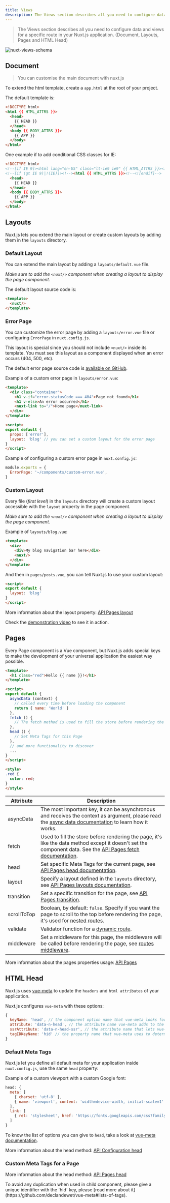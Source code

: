 ```yaml
---
title: Views
description: The Views section describes all you need to configure data and views for a specific route in your Nuxt.js application. (Document, Layouts, Pages and HTML Head)
---
```


> The Views section describes all you need to configure data and views for a specific route in your Nuxt.js application. (Document, Layouts, Pages and HTML Head)

![nuxt-views-schema](/nuxt-views-schema.png)

## Document

> You can customise the main document with nuxt.js

To extend the html template, create a `app.html` at the root of your project.

The default template is:

```html
<!DOCTYPE html>
<html {{ HTML_ATTRS }}>
  <head>
    {{ HEAD }}
  </head>
  <body {{ BODY_ATTRS }}>
    {{ APP }}
  </body>
</html>
```

One example if to add conditional CSS classes for IE:

```html
<!DOCTYPE html>
<!--[if IE 9]><html lang="en-US" class="lt-ie9 ie9" {{ HTML_ATTRS }}><![endif]-->
<!--[if (gt IE 9)|!(IE)]><!--><html {{ HTML_ATTRS }}><!--<![endif]-->
  <head>
    {{ HEAD }}
  </head>
  <body {{ BODY_ATTRS }}>
    {{ APP }}
  </body>
</html>
```

## Layouts

Nuxt.js lets you extend the main layout or create custom layouts by adding them in the `layouts` directory.

### Default Layout

You can extend the main layout by adding a `layouts/default.vue` file.

*Make sure to add the `<nuxt/>` component when creating a layout to display the page component.*

The default layout source code is:
```html
<template>
  <nuxt/>
</template>
```

### Error Page

You can customize the error page by adding a `layouts/error.vue` file or configuring `ErrorPage` in `nuxt.config.js`.

This layout is special since you should not include `<nuxt/>` inside its template. You must see this layout as a component displayed when an error occurs (404, 500, etc).

The default error page source code is [available on GitHub](https://github.com/nuxt/nuxt.js/blob/master/lib/app/components/nuxt-error.vue).

Example of a custom error page in `layouts/error.vue`:
```html
<template>
  <div class="container">
    <h1 v-if="error.statusCode === 404">Page not found</h1>
    <h1 v-else>An error occurred</h1>
    <nuxt-link to="/">Home page</nuxt-link>
  </div>
</template>

<script>
export default {
  props: ['error'],
  layout: 'blog' // you can set a custom layout for the error page
}
</script>
```

Example of configuring a custom error page in `nuxt.config.js`:

```js
module.exports = {
  ErrorPage: '~/components/custom-error.vue',
}
```

### Custom Layout

Every file (*first level*) in the `layouts` directory will create a custom layout accessible with the `layout` property in the page component.

*Make sure to add the `<nuxt/>` component when creating a layout to display the page component.*

Example of `layouts/blog.vue`:
```html
<template>
  <div>
    <div>My blog navigation bar here</div>
    <nuxt/>
  </div>
</template>
```

And then in `pages/posts.vue`, you can tell Nuxt.js to use your custom layout:
```html
<script>
export default {
  layout: 'blog'
}
</script>
```

More information about the layout property: [API Pages layout](/api/pages-layout)

Check the [demonstration video](https://www.youtube.com/watch?v=YOKnSTp7d38) to see it in action.

## Pages

Every Page component is a Vue component, but Nuxt.js adds special keys to make the development of your universal application the easiest way possible.

```html
<template>
  <h1 class="red">Hello {{ name }}!</h1>
</template>

<script>
export default {
  asyncData (context) {
    // called every time before loading the component
    return { name: 'World' }
  },
  fetch () {
    // The fetch method is used to fill the store before rendering the page
  },
  head () {
    // Set Meta Tags for this Page
  },
  // and more functionality to discover
  ...
}
</script>

<style>
.red {
  color: red;
}
</style>
```


| Attribute | Description |
|-----------|-------------|
| asyncData | The most important key, it can be asynchronous and receives the context as argument, please read the [async data documentation](/guide/async-data) to learn how it works. |
| fetch | Used to fill the store before rendering the page, it's like the data method except it doesn't set the component data. See the [API Pages fetch documentation](/api/pages-fetch). |
| head | Set specific Meta Tags for the current page, see [API Pages head documentation](/api/pages-head). |
| layout | Specify a layout defined in the `layouts` directory, see [API Pages layouts documentation](/api/pages-layout). |
| transition | Set a specific transition for the page, see [API Pages transition](/api/pages-transition). |
| scrollToTop | Boolean, by default: `false`. Specify if you want the page to scroll to the top before rendering the page, it's used for [nested routes](/guide/routing#nested-routes). |
| validate | Validator function for a [dynamic route](/guide/routing#dynamic-routes). |
| middleware | Set a middleware for this page, the middleware will be called before rendering the page, see [routes middleware](/guide/routing#middleware). |

More information about the pages properties usage: [API Pages](/api)

## HTML Head

Nuxt.js uses [vue-meta](https://github.com/declandewet/vue-meta) to update the `headers` and `html attributes` of your application.

Nuxt.js configures `vue-meta` with these options:
```js
{
  keyName: 'head', // the component option name that vue-meta looks for meta info on.
  attribute: 'data-n-head', // the attribute name vue-meta adds to the tags it observes
  ssrAttribute: 'data-n-head-ssr', // the attribute name that lets vue-meta know that meta info has already been server-rendered
  tagIDKeyName: 'hid' // the property name that vue-meta uses to determine whether to overwrite or append a tag
}
```

### Default Meta Tags

Nuxt.js let you define all default meta for your application inside `nuxt.config.js`, use the same `head` property:

Example of a custom viewport with a custom Google font:
```js
head: {
  meta: [
    { charset: 'utf-8' },
    { name: 'viewport', content: 'width=device-width, initial-scale=1' }
  ],
  link: [
    { rel: 'stylesheet', href: 'https://fonts.googleapis.com/css?family=Roboto' }
  ]
}
```

To know the list of options you can give to `head`, take a look at [vue-meta documentation](https://github.com/declandewet/vue-meta#recognized-metainfo-properties).

More information about the head method: [API Configuration head](/api/configuration-head)

### Custom Meta Tags for a Page

More information about the head method: [API Pages head](/api/pages-head)

<p class="Alert">To avoid any duplication when used in child component, please give a unique identifier with the `hid` key, please [read more about it](https://github.com/declandewet/vue-meta#lists-of-tags).</p>
